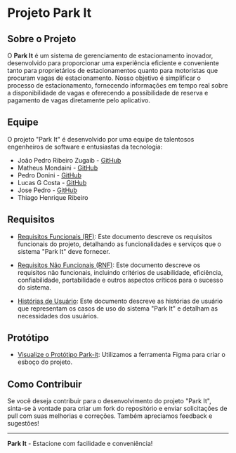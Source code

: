 # Projeto Park It 

## Sobre o Projeto

O **Park It** é um sistema de gerenciamento de estacionamento inovador, desenvolvido para proporcionar uma experiência eficiente e conveniente tanto para proprietários de estacionamentos quanto para motoristas que procuram vagas de estacionamento. Nosso objetivo é simplificar o processo de estacionamento, fornecendo informações em tempo real sobre a disponibilidade de vagas e oferecendo a possibilidade de reserva e pagamento de vagas diretamente pelo aplicativo.

## Equipe

O projeto "Park It" é desenvolvido por uma equipe de talentosos engenheiros de software e entusiastas da tecnologia:

- João Pedro Ribeiro Zugaib - [GitHub](https://github.com/joaopedro-rz)
- Matheus Mondaini - [GitHub](https://github.com/matheus-mondaini)
- Pedro Donini - [GitHub](https://github.com/PedroDonini)
- Lucas G Costa - [GitHub](https://github.com/rxluk)
- Jose Pedro - [GitHub](https://github.com/JosePCAmaral)
- Thiago Henrique Ribeiro 

## Requisitos

- [Requisitos Funcionais (RF)](/Requisitos%20de%20Usuario/Requisitos-Funcionais.md): Este documento descreve os requisitos funcionais do projeto, detalhando as funcionalidades e serviços que o sistema "Park It" deve fornecer.

- [Requisitos Não Funcionais (RNF)](/Requisitos%20de%20Usuario/Requisitos-nao-Funcionais.md): Este documento descreve os requisitos não funcionais, incluindo critérios de usabilidade, eficiência, confiabilidade, portabilidade e outros aspectos críticos para o sucesso do sistema.

- [Histórias de Usuário](/Requisitos%20de%20Usuario/Historias-de-Usuario.md): Este documento descreve as histórias de usuário que representam os casos de uso do sistema "Park It" e detalham as necessidades dos usuários.

## Protótipo
- [Visualize o Protótipo Park-it](https://www.figma.com/proto/TJNWIQK58MQ1SLKMfcGlZY/Park-it-(prot%C3%B3tipo)?type=design&node-id=102-289&t=bLsQgArCBmyhaDYj-1&scaling=scale-down&page-id=0%3A1&starting-point-node-id=102%3A289&mode=design): Utilizamos a ferramenta Figma para criar o esboço do projeto.

## Como Contribuir

Se você deseja contribuir para o desenvolvimento do projeto "Park It", sinta-se à vontade para criar um fork do repositório e enviar solicitações de pull com suas melhorias e correções. Também apreciamos feedback e sugestões!

  
---
**Park It** - Estacione com facilidade e conveniência!
